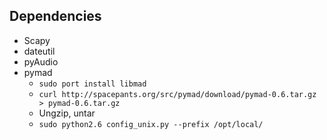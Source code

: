 ## Dependencies

* Scapy
* dateutil
* pyAudio
* pymad
  * `sudo port install libmad`
  * `curl http://spacepants.org/src/pymad/download/pymad-0.6.tar.gz > pymad-0.6.tar.gz`
  * Ungzip, untar
  * `sudo python2.6 config_unix.py --prefix /opt/local/`
